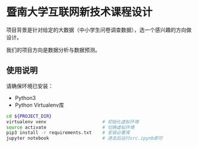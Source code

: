 # 暨南大学互联网新技术课程设计
项目背景是针对给定的大数据（中小学生问卷调查数据），选一个感兴趣的方向做设计。

我们的项目方向是数据分析与数据预测。

## 使用说明

请确保环境已安装：

- Python3
- Python Virtualenv库

```bash
cd ${PROJECT_DIR}
virtualenv venv						# 初始化虚拟环境
source activate						# 切换虚拟环境
pip3 install -r requirements.txt	# 安装必要库
jupyter notebook					# 进去后运行src.ipynb即可
```